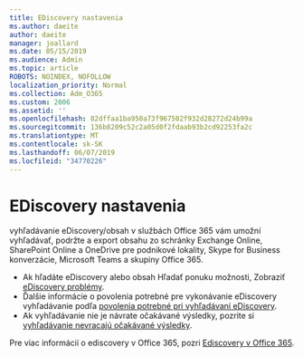 ```yaml
---
title: EDiscovery nastavenia
ms.author: daeite
author: daeite
manager: joallard
ms.date: 05/15/2019
ms.audience: Admin
ms.topic: article
ROBOTS: NOINDEX, NOFOLLOW
localization_priority: Normal
ms.collection: Adm_O365
ms.custom: 2006
ms.assetid: ''
ms.openlocfilehash: 82dffaa1ba950a73f967502f932d28272d24b99a
ms.sourcegitcommit: 136b8209c52c2a05d0f2fdaab93b2cd92253fa2c
ms.translationtype: MT
ms.contentlocale: sk-SK
ms.lasthandoff: 06/07/2019
ms.locfileid: "34770226"
---
```

# <a name="ediscovery-settings"></a>EDiscovery nastavenia

vyhľadávanie eDiscovery/obsah v službách Office 365 vám umožní vyhľadávať, podržte a export obsahu zo schránky Exchange Online, SharePoint Online a OneDrive pre podnikové lokality, Skype for Business konverzácie, Microsoft Teams a skupiny Office 365.

- Ak hľadáte eDiscovery alebo obsah Hľadať ponuku možnosti, Zobraziť [eDiscovery problémy](https://docs.microsoft.com/alchemyinsights/ediscovery-issues).
- Ďalšie informácie o povolenia potrebné pre vykonávanie eDiscovery vyhľadávanie podľa [povolenia potrebné pri vyhľadávaní eDiscovery](https://docs.microsoft.com/alchemyinsights/permissions-required-for-ediscovery-searches).
- Ak vyhľadávanie nie je návrate očakávané výsledky, pozrite si [vyhľadávanie nevracajú očakávané výsledky](https://docs.microsoft.com/alchemyinsights/search-not-returning-expected-results).

Pre viac informácií o ediscovery v Office 365, pozri [Ediscovery v Office 365](https://docs.microsoft.com/office365/securitycompliance/ediscovery).
